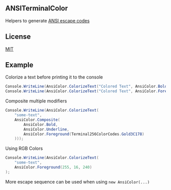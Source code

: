 ## ANSITerminalColor

Helpers to generate [ANSI escape codes](https://en.wikipedia.org/wiki/ANSI_escape_code)

## License

[MIT](Socolin.ANSITerminalColor/LICENSES.md)

## Example

Colorize a text before printing it to the console

```csharp
Console.WriteLine(AnsiColor.ColorizeText("Colored Text", AnsiColor.Bold))
Console.WriteLine(AnsiColor.ColorizeText("Colored Text", AnsiColor.Foreground(Terminal256ColorCodes.Aquamarine1C86)))
```

Composite multiple modifiers

```csharp
Console.WriteLine(AnsiColor.ColorizeText(
    "some-text",
    AnsiColor.Composite(
        AnsiColor.Bold,
        AnsiColor.Underline,
        AnsiColor.Foreground(Terminal256ColorCodes.Gold3C178)
    )));
```

Using RGB Colors

```csharp
Console.WriteLine(AnsiColor.ColorizeText(
    "some-text",
    AnsiColor.Foreground(255, 16, 240)
);
```

More escape sequence can be used when using `new AnsiColor(...)`